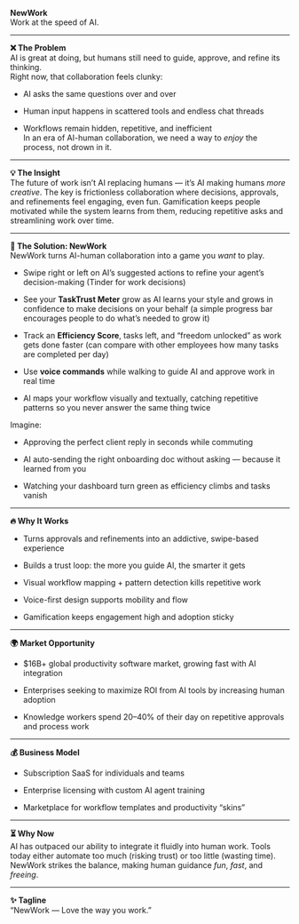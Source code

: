 **NewWork**  
 Work at the speed of AI.

---

**❌ The Problem**  
 AI is great at doing, but humans still need to guide, approve, and refine its thinking.  
 Right now, that collaboration feels clunky:

* AI asks the same questions over and over

* Human input happens in scattered tools and endless chat threads

* Workflows remain hidden, repetitive, and inefficient  
   In an era of AI-human collaboration, we need a way to *enjoy* the process, not drown in it.

---

**💡 The Insight**  
 The future of work isn’t AI replacing humans — it’s AI making humans *more creative*. The key is frictionless collaboration where decisions, approvals, and refinements feel engaging, even fun. Gamification keeps people motivated while the system learns from them, reducing repetitive asks and streamlining work over time.

---

**🚀 The Solution: NewWork**  
 NewWork turns AI-human collaboration into a game you *want* to play.

* Swipe right or left on AI’s suggested actions to refine your agent’s decision-making (Tinder for work decisions)

* See your **TaskTrust Meter** grow as AI learns your style and grows in confidence to make decisions on your behalf (a simple progress bar encourages people to do what’s needed to grow it)

* Track an **Efficiency Score**, tasks left, and “freedom unlocked” as work gets done faster (can compare with other employees how many tasks are completed per day)

* Use **voice commands** while walking to guide AI and approve work in real time

* AI maps your workflow visually and textually, catching repetitive patterns so you never answer the same thing twice


Imagine:

* Approving the perfect client reply in seconds while commuting

* AI auto-sending the right onboarding doc without asking — because it learned from you

* Watching your dashboard turn green as efficiency climbs and tasks vanish

---

**🔥 Why It Works**

* Turns approvals and refinements into an addictive, swipe-based experience

* Builds a trust loop: the more you guide AI, the smarter it gets

* Visual workflow mapping \+ pattern detection kills repetitive work

* Voice-first design supports mobility and flow

* Gamification keeps engagement high and adoption sticky

---

**🌍 Market Opportunity**

* $16B+ global productivity software market, growing fast with AI integration

* Enterprises seeking to maximize ROI from AI tools by increasing human adoption

* Knowledge workers spend 20–40% of their day on repetitive approvals and process work

---

**💰 Business Model**

* Subscription SaaS for individuals and teams

* Enterprise licensing with custom AI agent training

* Marketplace for workflow templates and productivity “skins”

---

**⏳ Why Now**  
 AI has outpaced our ability to integrate it fluidly into human work. Tools today either automate too much (risking trust) or too little (wasting time). NewWork strikes the balance, making human guidance *fun*, *fast*, and *freeing*.

---

**✨ Tagline**  
 “NewWork — Love the way you work.”

